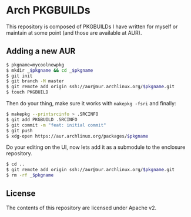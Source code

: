# Arch PKGBUILDs

This repository is composed of PKGBUILDs I have written for myself or maintain at some point (and
those are available at AUR).

## Adding a new AUR

```bash
$ pkgname=mycoolnewpkg
$ mkdir _$pkgname && cd _$pkgname
$ git init
$ git branch -M master
$ git remote add origin ssh://aur@aur.archlinux.org/$pkgname.git
$ touch PKGBUILD
```

Then do your thing, make sure it works with `makepkg -fsri` and finally:

```bash
$ makepkg --printsrcinfo > .SRCINFO
$ git add PKGBUILD .SRCINFO
$ git commit -m "feat: initial commit"
$ git push
$ xdg-open https://aur.archlinux.org/packages/$pkgname
```

Do your editing on the UI, now lets add it as a submodule to the enclosure repository.

```bash
$ cd ..
$ git remote add origin ssh://aur@aur.archlinux.org/$pkgname.git
$ rm -rf _$pkgname
```

## License

The contents of this repository are licensed under Apache v2.
